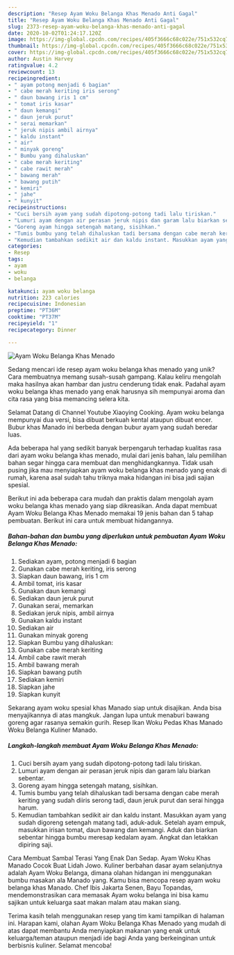 ```yaml
---
description: "Resep Ayam Woku Belanga Khas Menado Anti Gagal"
title: "Resep Ayam Woku Belanga Khas Menado Anti Gagal"
slug: 2373-resep-ayam-woku-belanga-khas-menado-anti-gagal
date: 2020-10-02T01:24:17.120Z
image: https://img-global.cpcdn.com/recipes/405f3666c68c022e/751x532cq70/ayam-woku-belanga-khas-menado-foto-resep-utama.jpg
thumbnail: https://img-global.cpcdn.com/recipes/405f3666c68c022e/751x532cq70/ayam-woku-belanga-khas-menado-foto-resep-utama.jpg
cover: https://img-global.cpcdn.com/recipes/405f3666c68c022e/751x532cq70/ayam-woku-belanga-khas-menado-foto-resep-utama.jpg
author: Austin Harvey
ratingvalue: 4.2
reviewcount: 13
recipeingredient:
- " ayam potong menjadi 6 bagian"
- " cabe merah keriting iris serong"
- " daun bawang iris 1 cm"
- " tomat iris kasar"
- " daun kemangi"
- " daun jeruk purut"
- " serai memarkan"
- " jeruk nipis ambil airnya"
- " kaldu instant"
- " air"
- " minyak goreng"
- " Bumbu yang dihaluskan"
- " cabe merah keriting"
- " cabe rawit merah"
- " bawang merah"
- " bawang putih"
- " kemiri"
- " jahe"
- " kunyit"
recipeinstructions:
- "Cuci bersih ayam yang sudah dipotong-potong tadi lalu tiriskan."
- "Lumuri ayam dengan air perasan jeruk nipis dan garam lalu biarkan sebentar."
- "Goreng ayam hingga setengah matang, sisihkan."
- "Tumis bumbu yang telah dihaluskan tadi bersama dengan cabe merah keriting yang sudah diiris serong tadi, daun jeruk purut dan serai hingga harum."
- "Kemudian tambahkan sedikit air dan kaldu instant. Masukkan ayam yang sudah digoreng setengah matang tadi, aduk-aduk. Setelah ayam empuk, masukkan irisan tomat, daun bawang dan kemangi. Aduk dan biarkan sebentar hingga bumbu meresap kedalam ayam. Angkat dan letakkan dipiring saji."
categories:
- Resep
tags:
- ayam
- woku
- belanga

katakunci: ayam woku belanga 
nutrition: 223 calories
recipecuisine: Indonesian
preptime: "PT36M"
cooktime: "PT37M"
recipeyield: "1"
recipecategory: Dinner

---
```



![Ayam Woku Belanga Khas Menado](https://img-global.cpcdn.com/recipes/405f3666c68c022e/751x532cq70/ayam-woku-belanga-khas-menado-foto-resep-utama.jpg)

Sedang mencari ide resep ayam woku belanga khas menado yang unik? Cara membuatnya memang susah-susah gampang. Kalau keliru mengolah maka hasilnya akan hambar dan justru cenderung tidak enak. Padahal ayam woku belanga khas menado yang enak harusnya sih mempunyai aroma dan cita rasa yang bisa memancing selera kita.

Selamat Datang di Channel Youtube Xiaoying Cooking. Ayam woku belanga mempunyai dua versi, bisa dibuat berkuah kental ataupun dibuat encer. Bubur khas Manado ini berbeda dengan bubur ayam yang sudah beredar luas.

Ada beberapa hal yang sedikit banyak berpengaruh terhadap kualitas rasa dari ayam woku belanga khas menado, mulai dari jenis bahan, lalu pemilihan bahan segar hingga cara membuat dan menghidangkannya. Tidak usah pusing jika mau menyiapkan ayam woku belanga khas menado yang enak di rumah, karena asal sudah tahu triknya maka hidangan ini bisa jadi sajian spesial.


Berikut ini ada beberapa cara mudah dan praktis dalam mengolah ayam woku belanga khas menado yang siap dikreasikan. Anda dapat membuat Ayam Woku Belanga Khas Menado memakai 19 jenis bahan dan 5 tahap pembuatan. Berikut ini cara untuk membuat hidangannya.

<!--inarticleads1-->

##### Bahan-bahan dan bumbu yang diperlukan untuk pembuatan Ayam Woku Belanga Khas Menado:

1. Sediakan  ayam, potong menjadi 6 bagian
1. Gunakan  cabe merah keriting, iris serong
1. Siapkan  daun bawang, iris 1 cm
1. Ambil  tomat, iris kasar
1. Gunakan  daun kemangi
1. Sediakan  daun jeruk purut
1. Gunakan  serai, memarkan
1. Sediakan  jeruk nipis, ambil airnya
1. Gunakan  kaldu instant
1. Sediakan  air
1. Gunakan  minyak goreng
1. Siapkan  Bumbu yang dihaluskan:
1. Gunakan  cabe merah keriting
1. Ambil  cabe rawit merah
1. Ambil  bawang merah
1. Siapkan  bawang putih
1. Sediakan  kemiri
1. Siapkan  jahe
1. Siapkan  kunyit


Sekarang ayam woku spesial khas Manado siap untuk disajikan. Anda bisa menyajikannya di atas mangkuk. Jangan lupa untuk menaburi bawang goreng agar rasanya semakin gurih. Resep Ikan Woku Pedas Khas Manado Woku Belanga Kuliner Manado. 

<!--inarticleads2-->

##### Langkah-langkah membuat Ayam Woku Belanga Khas Menado:

1. Cuci bersih ayam yang sudah dipotong-potong tadi lalu tiriskan.
1. Lumuri ayam dengan air perasan jeruk nipis dan garam lalu biarkan sebentar.
1. Goreng ayam hingga setengah matang, sisihkan.
1. Tumis bumbu yang telah dihaluskan tadi bersama dengan cabe merah keriting yang sudah diiris serong tadi, daun jeruk purut dan serai hingga harum.
1. Kemudian tambahkan sedikit air dan kaldu instant. Masukkan ayam yang sudah digoreng setengah matang tadi, aduk-aduk. Setelah ayam empuk, masukkan irisan tomat, daun bawang dan kemangi. Aduk dan biarkan sebentar hingga bumbu meresap kedalam ayam. Angkat dan letakkan dipiring saji.


Cara Membuat Sambal Terasi Yang Enak Dan Sedap. Ayam Woku Khas Manado Cocok Buat Lidah Jowo. Kuliner berbahan dasar ayam selanjutnya adalah Ayam Woku Belanga, dimana olahan hidangan ini menggunakan bumbu masakan ala Manado yang. Kamu bisa mencopa resep ayam woku belanga khas Manado. Chef Ibis Jakarta Senen, Bayu Topandas, mendemonstrasikan cara memasak Ayam woku belanga ini bisa kamu sajikan untuk keluarga saat makan malam atau makan siang. 

Terima kasih telah menggunakan resep yang tim kami tampilkan di halaman ini. Harapan kami, olahan Ayam Woku Belanga Khas Menado yang mudah di atas dapat membantu Anda menyiapkan makanan yang enak untuk keluarga/teman ataupun menjadi ide bagi Anda yang berkeinginan untuk berbisnis kuliner. Selamat mencoba!
